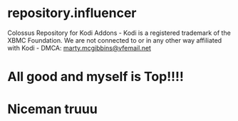 # repository.influencer
Colossus Repository for Kodi Addons - Kodi is a registered trademark of the XBMC Foundation. We are not connected to or in any other way affiliated with Kodi - DMCA: marty.mcgibbins@vfemail.net
# All good and myself is Top!!!!
# Niceman truuu
